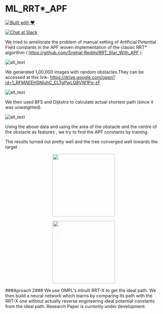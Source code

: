 # ML_RRT*_APF

[![Built with ❤](https://forthebadge.com/images/badges/built-with-love.svg)](https://forthebadge.com/#)

[![Chat at Slack](https://img.shields.io/badge/chat-on%20slack-black.svg?style=for-the-badge)](https://join.slack.com/t/pathplanningl-dyr9182/shared_invite/enQtNTEwMjk3MzgzNjIwLWRlNjA4Nzk4MDk4MzcxNjNmYmRkODlmM2Y0MDc1ODEyZDM1MDA5Y2IyODM1ZjgzNDBmMDU5YmJiN2UwMjg4NjQ)

We tried to ameliorate the problem of manual setting of Artificial Potential Field constants in the APF woven implementation of the classic RRT* algorithm ( https://github.com/Snehal-Reddy/RRT_Star_With_APF ).

![alt_text](https://github.com/Snehal-Reddy/ML_RRT-_APF/blob/master/images/maxresdefault.jpg)  

We generated 1,00,000 images with random obstacles.They can be accessed at this link-
https://drive.google.com/open?id=1_RFMAEEHSNluhC_CLTgPwLQ8VW1Pq-zF


![alt_text](https://github.com/Snehal-Reddy/ML_RRT-_APF/blob/master/images/img0.jpg)  

We then used BFS and Dijkstra to calculate actual shortest path (since it was unweighted).


![alt_text](https://github.com/Snehal-Reddy/ML_RRT-_APF/blob/master/images/chaljabhai_screenshot_10.12.2018.png) 

Using the above data and using the area of the obstacle and the centre of the obstacle as features , we try to find the APF constants by training.

The results turned out pretty well and the tree converged well towards the target . 

<p align="center">
  <img src="https://github.com/Snehal-Reddy/ML_RRT-_APF/blob/master/images/Tree_with_ML.png" width = "200" height = "200">
</p>


<p align="center">
  <img src="https://github.com/Snehal-Reddy/ML_RRT-_APF/blob/master/images/Tree_with_ML1.png" width = "200" height = "200">
</p>
###Aproach 2###
We use OMPL's inbuilt RRT-X to get the ideal path. 
We then build a neural network which learns by comparing its path with the RRT-X one without actually reverse engineering ideal potential constants from the ideal path.
Research Paper is currently under development.





